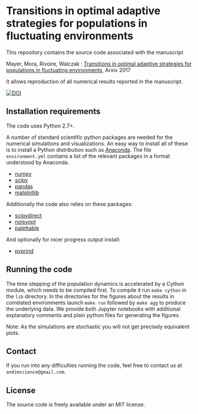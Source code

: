 # Transitions in optimal adaptive strategies for populations in fluctuating environments

This repository contains the source code associated with the manuscript

Mayer, Mora, Rivoire, Walczak : [Transitions in optimal adaptive strategies for populations in fluctuating environments](), Arxiv 2017

It allows reproduction of all numerical results reported in the manuscript.

[![DOI](https://zenodo.org/badge/86507183.svg)](https://zenodo.org/badge/latestdoi/86507183)

## Installation requirements

The code uses Python 2.7+.

A number of standard scientific python packages are needed for the numerical simulations and visualizations. An easy way to install all of these is to install a Python distribution such as [Anaconda](https://www.continuum.io/downloads). The file `environment.yml` contains a list of the relevant packages in a format understood by Anaconda.

- [numpy](http://github.com/numpy/numpy/)
- [scipy](https://github.com/scipy/scipy)
- [pandas](http://github.com/pydata/pandas)
- [matplotlib](http://github.com/matplotlib/matplotlib)

Additionally the code also relies on these packages:

- [scipydirect](http://github.com/andim/scipydirect/)
- [noisyopt](http://github.com/andim/noisyopt)
- [palettable](http://github.com/jiffyclub/palettable)

And optionally for nicer progress output install:

- [pyprind](http://github.com/rasbt/pyprind)

## Running the code

The time stepping of the population dynamics is accelerated by a Cython module, which needs to be compiled first. To compile it run `make cython` in the `lib` directory. In the directories for the figures about the results in correlated environments launch `make run` followed by `make agg` to produce the underlying data. We provide both Jupyter notebooks with additional explanatory comments and plain python files for generating the figures.

Note: As the simulations are stochastic you will not get precisely equivalent plots.

## Contact

If you run into any difficulties running the code, feel free to contact us at `andimscience@gmail.com`.

## License

The source code is freely available under an MIT license.
